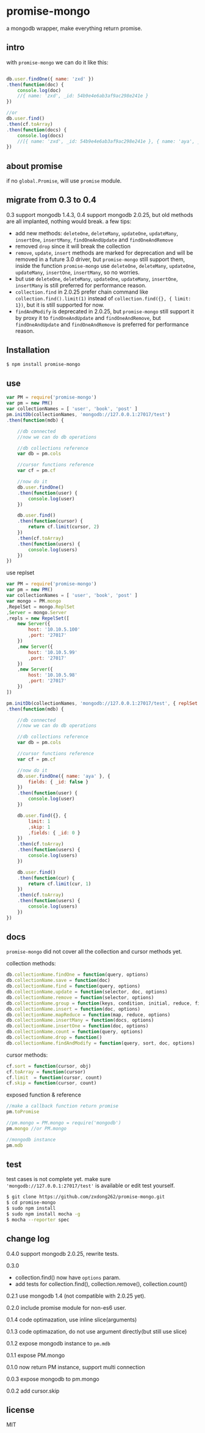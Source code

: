 # promise-mongo

a mongodb wrapper, make everything return promise.


## intro

with `promise-mongo` we can do it like this:

```javascript

db.user.findOne({ name: 'zxd' })
.then(function(doc) {
	console.log(doc)
	//{ name: 'zxd', _id: 54b9e4e6ab3af9ac298e241e }
})

//or
db.user.find()
.then(cf.toArray)
.then(function(docs) {
	console.log(docs)
	//[{ name: 'zxd', _id: 54b9e4e6ab3af9ac298e241e }, { name: 'aya', _id: 54b9e4e6ab3af9ac298e2421 } ]
})

```

## about promise

if no `global.Promise`, will use `promise` module.

## migrate from 0.3 to 0.4

0.3 support mongodb 1.4.3, 0.4 support mongodb 2.0.25, but old methods are all implanted, nothing would break. a few tips:
- add new methods: `deleteOne`, `deleteMany`, `updateOne`, `updateMany`, `insertOne`, `insertMany`, `findOneAndUpdate` and `findOneAndRemove`
- removed `drop` since it will break the collection
- `remove`, `update`, `insert` methods are marked for deprecation and will be removed in a future 3.0 driver, but `promise-mongo` still support them, inside the function `promise-mongo` use `deleteOne`, `deleteMany`, `updateOne`, `updateMany`, `insertOne`, `insertMany`, so no worries.
- but use `deleteOne`, `deleteMany`, `updateOne`, `updateMany`, `insertOne`, `insertMany` is still preferred for performance reason.
- `collection.find` in 2.0.25 prefer chain command like `collection.find().limit(1)` instead of `collection.find({}, { limit: 1})`, but it is still supported for now.
- `findAndModify` is deprecated in 2.0.25, but `promise-mongo` still support it by proxy it to `findOneAndUpdate` and `findOneAndRemove`, but `findOneAndUpdate` and `findOneAndRemove` is preferred for performance reason.


## Installation

```bash
$ npm install promise-mongo
```

## use

```javascript
var PM = require('promise-mongo')
var pm = new PM()
var collectionNames = [ 'user', 'book', 'post' ]
pm.initDb(collectionNames, 'mongodb://127.0.0.1:27017/test')
.then(function(mdb) {

	//db connected
	//now we can do db operations

	//db collections reference
	var db = pm.cols

	//cursor functions reference
	var cf = pm.cf

	//now do it
	db.user.findOne()
	.then(function(user) {
		console.log(user)
	})

	db.user.find()
	.then(function(cursor) {
		return cf.limit(cursor, 2)
	})
	.then(cf.toArray)
	.then(function(users) {
		console.log(users)
	})
})
```


use replset

```javascript
var PM = require('promise-mongo')
var pm = new PM()
var collectionNames = [ 'user', 'book', 'post' ]
var mongo = PM.mongo
,RepelSet = mongo.ReplSet
,Server = mongo.Server
,repls = new RepelSet([
	new Server({
		host: '10.10.5.100'
		,port: '27017'
	})
	,new Server({
		host: '10.10.5.99'
		,port: '27017'
	})
	,new Server({
		host: '10.10.5.98'
		,port: '27017'
	})
])

pm.initDb(collectionNames, 'mongodb://127.0.0.1:27017/test', { replSet: repls })
.then(function(mdb) {

	//db connected
	//now we can do db operations

	//db collections reference
	var db = pm.cols

	//cursor functions reference
	var cf = pm.cf

	//now do it
	db.user.findOne({ name: 'aya' }, {
		fields: { _id: false }
	})
	.then(function(user) {
		console.log(user)
	})

	db.user.find({}, {
		limit: 1
		,skip: 1
		,fields: { _id: 0 }
	})
	.then(cf.toArray)
	.then(function(users) {
		console.log(users)
	})

	db.user.find()
	.then(function(cur) {
		return cf.limit(cur, 1)
	})
	.then(cf.toArray)
	.then(function(users) {
		console.log(users)
	})
})

```

## docs

`promise-mongo` did not cover all the collection and cursor methods yet.

collection methods:

```javascript
db.collectionName.findOne = function(query, options)
db.collectionName.save = function(doc) 
db.collectionName.find = function(query, options) 
db.collectionName.update = function(selector, doc, options) 
db.collectionName.remove = function(selector, options) 
db.collectionName.group = function(keys, condition, initial, reduce, finalize, command, options) 
db.collectionName.insert = function(doc, options) 
db.collectionName.mapReduce = function(map, reduce, options) 
db.collectionName.insertMany = function(docs, options) 
db.collectionName.insertOne = function(doc, options) 
db.collectionName.count = function(query, options) 
db.collectionName.drop = function() 
db.collectionName.findAndModify = function(query, sort, doc, options) 
```

cursor methods:

```javascript
cf.sort = function(cursor, obj)
cf.toArray = function(cursor) 
cf.limit  = function(cursor, count) 
cf.skip = function(cursor, count) 
```

exposed function & reference

```javascript
//make a callback function return promise
pm.toPromise

//pm.mongo = PM.mongo = require('mongodb')
pm.mongo //or PM.mongo

//mongodb instance
pm.mdb

```

## test

test cases is not complete yet.
make sure `'mongodb://127.0.0.1:27017/test'` is available or edit test yourself.

```bash
$ git clone https://github.com/zxdong262/promise-mongo.git
$ cd promise-mongo
$ sudo npm install
$ sudo npm install mocha -g
$ mocha --reporter spec
```

## change log

0.4.0 support mongodb 2.0.25, rewrite tests.

0.3.0

+ collection.find() now have `options` param.
+ add tests for collection.find(), collection.remove(), collection.count()

0.2.1 use mongodb 1.4 (not compatible with 2.0.25 yet).

0.2.0 include promise module for non-es6 user.

0.1.4 code optimazation, use inline slice(arguments)

0.1.3 code optimazation, do not use argument directly(but still use slice)

0.1.2 expose mongodb instance to `pm.mdb`

0.1.1 expose PM.mongo

0.1.0 now return PM instance, support multi connection

0.0.3 expose mongodb to pm.mongo

0.0.2 add cursor.skip



## license

MIT
